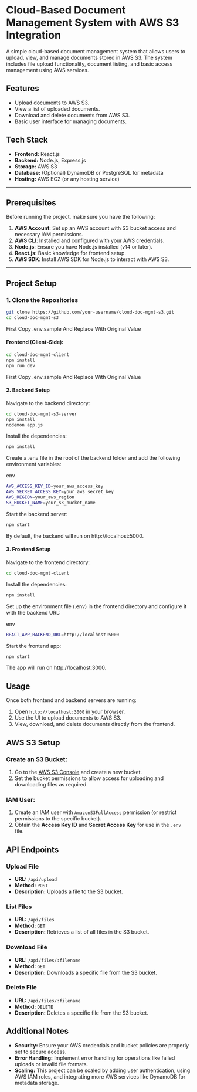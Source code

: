 # Cloud-Based Document Management System with AWS S3 Integration

A simple cloud-based document management system that allows users to upload, view, and manage documents stored in AWS S3. The system includes file upload functionality, document listing, and basic access management using AWS services.

## Features
- Upload documents to AWS S3.
- View a list of uploaded documents.
- Download and delete documents from AWS S3.
- Basic user interface for managing documents.

## Tech Stack
- **Frontend:** React.js
- **Backend:** Node.js, Express.js
- **Storage:** AWS S3
- **Database:** (Optional) DynamoDB or PostgreSQL for metadata
- **Hosting:** AWS EC2 (or any hosting service)

---

## Prerequisites

Before running the project, make sure you have the following:

1. **AWS Account**: Set up an AWS account with S3 bucket access and necessary IAM permissions.
2. **AWS CLI**: Installed and configured with your AWS credentials.
3. **Node.js**: Ensure you have Node.js installed (v14 or later).
4. **React.js**: Basic knowledge for frontend setup.
5. **AWS SDK**: Install AWS SDK for Node.js to interact with AWS S3.

---

## Project Setup

### 1. Clone the Repositories
```bash
git clone https://github.com/your-username/cloud-doc-mgmt-s3.git
cd cloud-doc-mgmt-s3
```
First Copy .env.sample And Replace With Original Value
#### Frontend (Client-Side):
```bash
cd cloud-doc-mgmt-client
npm install 
npm run dev
```

First Copy .env.sample And Replace With Original Value
#### 2. Backend Setup

Navigate to the backend directory:
```bash
cd cloud-doc-mgmt-s3-server
npm install
nodemon app.js 
```

Install the dependencies:

```bash
npm install
```

Create a .env file in the root of the backend folder and add the following environment variables:

env
```bash
AWS_ACCESS_KEY_ID=your_aws_access_key
AWS_SECRET_ACCESS_KEY=your_aws_secret_key
AWS_REGION=your_aws_region
S3_BUCKET_NAME=your_s3_bucket_name
```

Start the backend server:

```bash
npm start
```

By default, the backend will run on http://localhost:5000.

#### 3. Frontend Setup 

Navigate to the frontend directory:

```bash
cd cloud-doc-mgmt-client
```

Install the dependencies:

```bash
npm install
```

Set up the environment file (.env) in the frontend directory and configure it with the backend URL:

env
```bash
REACT_APP_BACKEND_URL=http://localhost:5000
```

Start the frontend app:

```bash
npm start
```
The app will run on http://localhost:3000.

## Usage

Once both frontend and backend servers are running:

1. Open `http://localhost:3000` in your browser.
2. Use the UI to upload documents to AWS S3.
3. View, download, and delete documents directly from the frontend.

## AWS S3 Setup

### Create an S3 Bucket:
1. Go to the [AWS S3 Console](https://s3.console.aws.amazon.com/s3/home) and create a new bucket.
2. Set the bucket permissions to allow access for uploading and downloading files as required.

### IAM User:
1. Create an IAM user with `AmazonS3FullAccess` permission (or restrict permissions to the specific bucket).
2. Obtain the **Access Key ID** and **Secret Access Key** for use in the `.env` file.

## API Endpoints

### Upload File
- **URL:** `/api/upload`
- **Method:** `POST`
- **Description:** Uploads a file to the S3 bucket.

### List Files
- **URL:** `/api/files`
- **Method:** `GET`
- **Description:** Retrieves a list of all files in the S3 bucket.

### Download File
- **URL:** `/api/files/:filename`
- **Method:** `GET`
- **Description:** Downloads a specific file from the S3 bucket.

### Delete File
- **URL:** `/api/files/:filename`
- **Method:** `DELETE`
- **Description:** Deletes a specific file from the S3 bucket.

## Additional Notes

- **Security:** Ensure your AWS credentials and bucket policies are properly set to secure access.
- **Error Handling:** Implement error handling for operations like failed uploads or invalid file formats.
- **Scaling:** This project can be scaled by adding user authentication, using AWS IAM roles, and integrating more AWS services like DynamoDB for metadata storage.
